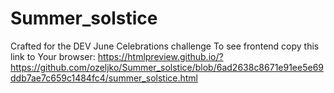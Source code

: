 # Summer_solstice
Crafted for the DEV June Celebrations challenge
To see frontend copy this link to Your browser: https://htmlpreview.github.io/?https://github.com/ozeljko/Summer_solstice/blob/6ad2638c8671e91ee5e69ddb7ae7c659c1484fc4/summer_solstice.html

